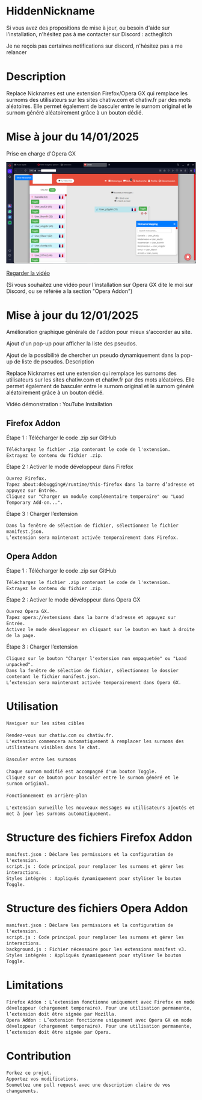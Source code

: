 # HiddenNickname

Si vous avez des propositions de mise à jour, ou besoin d'aide sur l'installation, n'hésitez pas à me contacter sur Discord : actheglitch

Je ne reçois pas certaines notifications sur discord, n'hésitez pas a me relancer

# Description

Replace Nicknames est une extension Firefox/Opera GX qui remplace les surnoms des utilisateurs sur les sites chatiw.com et chatiw.fr par des mots aléatoires. Elle permet également de basculer entre le surnom original et le surnom généré aléatoirement grâce à un bouton dédié.

# Mise à jour du 14/01/2025

Prise en charge d'Opera GX

[![Mon image](Capture.PNG)](https://github.com/votre-utilisateur/votre-repo/blob/main/opera-addon/Video_2025-01-14_133133.mp4)

[Regarder la vidéo](https://github.com/votre-utilisateur/votre-repo/blob/main/opera-addon/Video_2025-01-14_133133.mp4)


(Si vous souhaitez une vidéo pour l'installation sur Opera GX dite le moi sur Discord, ou se référée a la section "Opera Addon")

# Mise à jour du 12/01/2025

Amélioration graphique générale de l'addon pour mieux s'accorder au site.

Ajout d'un pop-up pour afficher la liste des pseudos.

Ajout de la possibilité de chercher un pseudo dynamiquement dans la pop-up de liste de pseudos.
Description

Replace Nicknames est une extension qui remplace les surnoms des utilisateurs sur les sites chatiw.com et chatiw.fr par des mots aléatoires. Elle permet également de basculer entre le surnom original et le surnom généré aléatoirement grâce à un bouton dédié.

Vidéo démonstration : YouTube
Installation
## Firefox Addon
Étape 1 : Télécharger le code .zip sur GitHub

    Téléchargez le fichier .zip contenant le code de l'extension.
    Extrayez le contenu du fichier .zip.

Étape 2 : Activer le mode développeur dans Firefox

    Ouvrez Firefox.
    Tapez about:debugging#/runtime/this-firefox dans la barre d’adresse et appuyez sur Entrée.
    Cliquez sur "Charger un module complémentaire temporaire" ou "Load Temporary Add-on...".

Étape 3 : Charger l’extension

    Dans la fenêtre de sélection de fichier, sélectionnez le fichier manifest.json.
    L’extension sera maintenant activée temporairement dans Firefox.

## Opera Addon
Étape 1 : Télécharger le code .zip sur GitHub

    Téléchargez le fichier .zip contenant le code de l'extension.
    Extrayez le contenu du fichier .zip.

Étape 2 : Activer le mode développeur dans Opera GX

    Ouvrez Opera GX.
    Tapez opera://extensions dans la barre d'adresse et appuyez sur Entrée.
    Activez le mode développeur en cliquant sur le bouton en haut à droite de la page.

Étape 3 : Charger l’extension

    Cliquez sur le bouton "Charger l'extension non empaquetée" ou "Load unpacked".
    Dans la fenêtre de sélection de fichier, sélectionnez le dossier contenant le fichier manifest.json.
    L’extension sera maintenant activée temporairement dans Opera GX.

# Utilisation

    Naviguer sur les sites cibles

    Rendez-vous sur chatiw.com ou chatiw.fr.
    L'extension commencera automatiquement à remplacer les surnoms des utilisateurs visibles dans le chat.

    Basculer entre les surnoms

    Chaque surnom modifié est accompagné d'un bouton Toggle.
    Cliquez sur ce bouton pour basculer entre le surnom généré et le surnom original.

    Fonctionnement en arrière-plan

    L'extension surveille les nouveaux messages ou utilisateurs ajoutés et met à jour les surnoms automatiquement.

# Structure des fichiers Firefox Addon

    manifest.json : Déclare les permissions et la configuration de l'extension.
    script.js : Code principal pour remplacer les surnoms et gérer les interactions.
    Styles intégrés : Appliqués dynamiquement pour styliser le bouton Toggle.

# Structure des fichiers Opera Addon

    manifest.json : Déclare les permissions et la configuration de l'extension.
    script.js : Code principal pour remplacer les surnoms et gérer les interactions.
    background.js : Fichier nécessaire pour les extensions manifest v3.
    Styles intégrés : Appliqués dynamiquement pour styliser le bouton Toggle.

# Limitations

    Firefox Addon : L’extension fonctionne uniquement avec Firefox en mode développeur (chargement temporaire). Pour une utilisation permanente, l’extension doit être signée par Mozilla.
    Opera Addon : L’extension fonctionne uniquement avec Opera GX en mode développeur (chargement temporaire). Pour une utilisation permanente, l’extension doit être signée par Opera.

# Contribution

    Forkez ce projet.
    Apportez vos modifications.
    Soumettez une pull request avec une description claire de vos changements.
